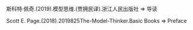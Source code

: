 斯科特·佩奇.(2019).模型思维.(贾拥民译).浙江人民出版社 => 导读

Scott E. Page.(2018).2019825The-Model-Thinker.Basic Books => Preface

